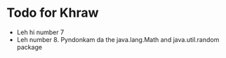 # Todo for Khraw

- Leh hi number 7
- Leh number 8. Pyndonkam da the java.lang.Math and java.util.random package
